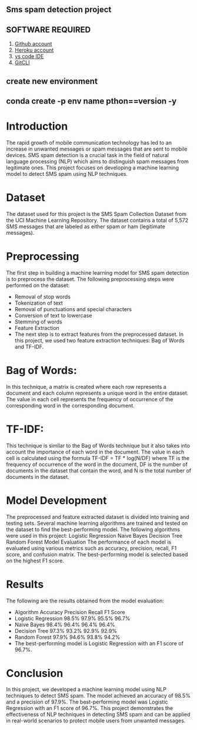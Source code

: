 ## Sms spam detection project

## SOFTWARE REQUIRED

1. [Github account](https://github.com)
2. [Heroku account](https://heroku.com)
3. [vs code IDE](https://code.visualstudio.com)
4. [GitCLI](https://git-scm.com)


create new environment
---
conda create -p env name pthon==version -y
---


# Introduction
The rapid growth of mobile communication technology has led to an increase in unwanted messages or spam messages that are sent to mobile devices. SMS spam detection is a crucial task in the field of natural language processing (NLP) which aims to distinguish spam messages from legitimate ones. This project focuses on developing a machine learning model to detect SMS spam using NLP techniques.

# Dataset
The dataset used for this project is the SMS Spam Collection Dataset from the UCI Machine Learning Repository. The dataset contains a total of 5,572 SMS messages that are labeled as either spam or ham (legitimate messages).

# Preprocessing
The first step in building a machine learning model for SMS spam detection is to preprocess the dataset. The following preprocessing steps were performed on the dataset:

- Removal of stop words
- Tokenization of text
- Removal of punctuations and special characters
- Conversion of text to lowercase
- Stemming of words
- Feature Extraction
- The next step is to extract features from the preprocessed dataset. In this project, we used two feature extraction techniques: Bag of Words and TF-IDF.
# Bag of Words: 
In this technique, a matrix is created where each row represents a document and each column represents a unique word in the entire dataset. The value in each cell represents the frequency of occurrence of the corresponding word in the corresponding document.

# TF-IDF: 
This technique is similar to the Bag of Words technique but it also takes into account the importance of each word in the document. The value in each cell is calculated using the formula TF-IDF = TF * log(N/DF) where TF is the frequency of occurrence of the word in the document, DF is the number of documents in the dataset that contain the word, and N is the total number of documents in the dataset.

# Model Development
The preprocessed and feature extracted dataset is divided into training and testing sets. Several machine learning algorithms are trained and tested on the dataset to find the best-performing model. The following algorithms were used in this project:
Logistic Regression
Naive Bayes
Decision Tree
Random Forest
Model Evaluation
The performance of each model is evaluated using various metrics such as accuracy, precision, recall, F1 score, and confusion matrix. The best-performing model is selected based on the highest F1 score.

# Results
The following are the results obtained from the model evaluation:

- Algorithm	            Accuracy	Precision	Recall	F1 Score
- Logistic Regression	98.5%	        97.9%	95.5%	96.7%
- Naive Bayes	        98.4%	        96.4%	96.4%	96.4%
- Decision Tree	        97.3%	        93.2%	92.9%	92.9%
- Random Forest	        97.9%	        94.6%	93.8%	94.2%
- The best-performing model is Logistic Regression with an F1 score of 96.7%.

# Conclusion
In this project, we developed a machine learning model using NLP techniques to detect SMS spam. The model achieved an accuracy of 98.5% and a precision of 97.9%. The best-performing model was Logistic Regression with an F1 score of 96.7%. This project demonstrates the effectiveness of NLP techniques in detecting SMS spam and can be applied in real-world scenarios to protect mobile users from unwanted messages.


